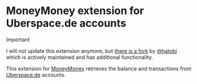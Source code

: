 # MoneyMoney extension for Uberspace.de accounts

> [!IMPORTANT]
> I will not update this extension anymore, but [there is a
> fork](https://github.com/hatobi/moneymoney-uberspace) by
> [@hatobi](https://github.com/hatobi) which is actively maintained and has
> additional functionality.

This extension for [MoneyMoney](https://moneymoney-app.com/) retrieves
the balance and transactions from [Uberspace.de](https://uberspace.de/)
accounts.
